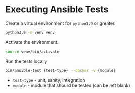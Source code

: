 # Executing Ansible Tests

Create a virtual environment for `python3.9` or greater.

```bash
python3.9 -m venv venv
```

Activate the environment.

```bash
source venv/bin/activate
```

Run the tests locally

```bash
bin/ansible-test {test-type} --docker -v {module}
```

- `test-type` - unit, sanity, integration
- `module` - module that should be tested (can be left blank)